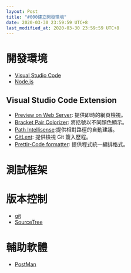 ```yaml
---
layout: Post
title: "#000建立開發環境"
date: 2020-03-30 23:59:59 UTC+8 
last_modified_at: 2020-03-30 23:59:59 UTC+8 
---
```

# 開發環境
* [Visual Studio Code][VSCode]
* [Node.js][Node]


## Visual Studio Code Extension
* [Preview on Web Server][PoWS]: 提供即時的網頁檢視。
* [Bracket Pair Colorizer][BPC]: 將括號以不同顏色顯示。
* [Path Intellisense][PI]:提供相對路徑的自動建議。
* [GitLent][GL]: 提供檢視 Git 簽入歷程。
* [Prettir-Code formatter][PCf]: 提供程式統一編排格式。

# 測試框架

# 版本控制
* [git][git]
* [SourceTree][ST]

# 輔助軟體
* [PostMan][PostMan]

[VSCode]:https://code.visualstudio.com/
[Node]:https://nodejs.org/en/download/
[PostMan]:https://www.postman.com/downloads/
[git]:https://git-scm.com/
[ST]:https://www.sourcetreeapp.com/

[GL]:https://marketplace.visualstudio.com/items?itemName=eamodio.gitlens
[BPC]:https://marketplace.visualstudio.com/items?itemName=CoenraadS.bracket-pair-colorizer
[PI]:https://marketplace.visualstudio.com/items?itemName=christian-kohler.path-intellisense
[PoWS]:https://marketplace.visualstudio.com/items?itemName=yuichinukiyama.vscode-preview-server
[PCf]:https://marketplace.visualstudio.com/items?itemName=esbenp.prettier-vscode